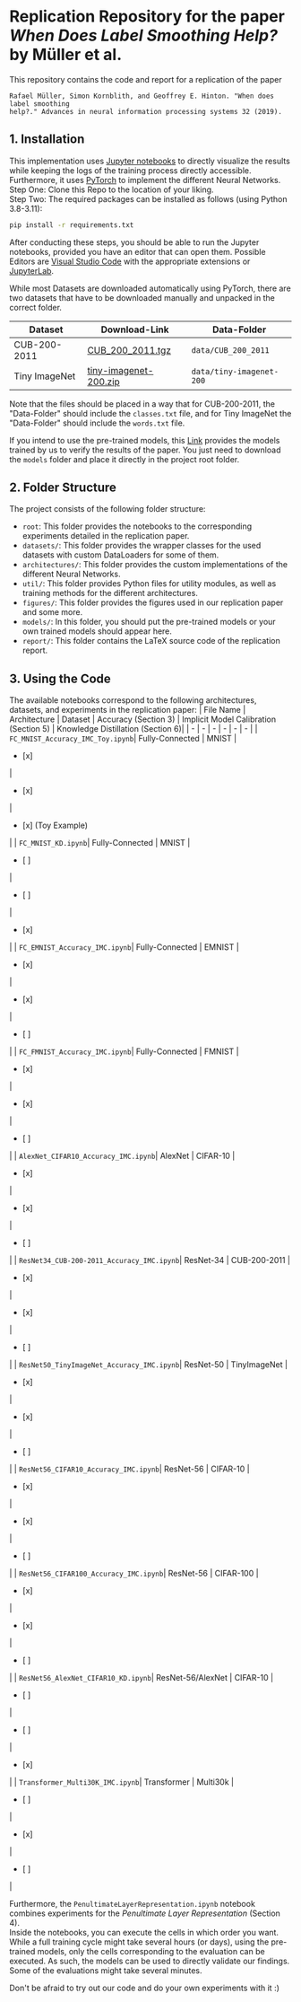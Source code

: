 # Replication Repository for the paper _When Does Label Smoothing Help?_ by Müller et al.

This repository contains the code and report for a replication of the paper

```
Rafael Müller, Simon Kornblith, and Geoffrey E. Hinton. "When does label smoothing
help?." Advances in neural information processing systems 32 (2019).
```

## 1. Installation

This implementation uses [Jupyter notebooks](https://jupyter.org/) to directly visualize the results while keeping the logs of the training process directly accessible.
Furthermore, it uses [PyTorch](https://pytorch.org/) to implement the different Neural Networks.  
Step One: Clone this Repo to the location of your liking.  
Step Two: The required packages can be installed as follows (using Python 3.8-3.11):

```bash
pip install -r requirements.txt
```

After conducting these steps, you should be able to run the Jupyter notebooks, provided you have an editor that can open them.
Possible Editors are [Visual Studio Code](https://code.visualstudio.com/) with the appropriate extensions or [JupyterLab](https://jupyter.org/install).

While most Datasets are downloaded automatically using PyTorch, there are two datasets that have to be downloaded manually and unpacked in the correct folder.

| Dataset       | Download-Link                                                                                      | Data-Folder              |
| ------------- | -------------------------------------------------------------------------------------------------- | ------------------------ |
| CUB-200-2011  | [CUB_200_2011.tgz](https://data.caltech.edu/records/65de6-vp158/files/CUB_200_2011.tgz?download=1) | `data/CUB_200_2011`      |
| Tiny ImageNet | [tiny-imagenet-200.zip](http://cs231n.stanford.edu/tiny-imagenet-200.zip)                          | `data/tiny-imagenet-200` |

Note that the files should be placed in a way that for CUB-200-2011, the "Data-Folder" should include the `classes.txt` file, and for Tiny ImageNet the "Data-Folder" should include the `words.txt` file.

If you intend to use the pre-trained models, this [Link](https://drive.google.com/drive/folders/1PCtHG5sWDRy_rK5fsqFdmA46oZwMVxuB?usp=sharing) provides the models trained by us to verify the results of the paper.
You just need to download the `models` folder and place it directly in the project root folder.

## 2. Folder Structure

The project consists of the following folder structure:

- `root`: This folder provides the notebooks to the corresponding experiments detailed in the replication paper.
- `datasets/`: This folder provides the wrapper classes for the used datasets with custom DataLoaders for some of them.
- `architectures/`: This folder provides the custom implementations of the different Neural Networks.
- `util/`: This folder provides Python files for utility modules, as well as training methods for the different architectures.
- `figures/`: This folder provides the figures used in our replication paper and some more.
- `models/`: In this folder, you should put the pre-trained models or your own trained models should appear here.
- `report/`: This folder contains the LaTeX source code of the replication report.

## 3. Using the Code

The available notebooks correspond to the following architectures, datasets, and experiments in the replication paper:
| File Name | Architecture | Dataset | Accuracy (Section 3) | Implicit Model Calibration (Section 5) | Knowledge Distillation (Section 6)|
| - | - | - | - | - | - |
| `FC_MNIST_Accuracy_IMC_Toy.ipynb`| Fully-Connected | MNIST | <ul><li>[x] </li></ul> | <ul><li>[x] </li></ul> | <ul><li>[x] (Toy Example)</li></ul> |
| `FC_MNIST_KD.ipynb`| Fully-Connected | MNIST | <ul><li>[ ] </li></ul> | <ul><li>[ ] </li></ul> | <ul><li>[x] </li></ul> |
| `FC_EMNIST_Accuracy_IMC.ipynb`| Fully-Connected | EMNIST | <ul><li>[x] </li></ul> | <ul><li>[x] </li></ul> | <ul><li>[ ] </li></ul> |
| `FC_FMNIST_Accuracy_IMC.ipynb`| Fully-Connected | FMNIST | <ul><li>[x] </li></ul> | <ul><li>[x] </li></ul> | <ul><li>[ ] </li></ul> |
| `AlexNet_CIFAR10_Accuracy_IMC.ipynb`| AlexNet | CIFAR-10 | <ul><li>[x] </li></ul> | <ul><li>[x] </li></ul> | <ul><li>[ ] </li></ul> |
| `ResNet34_CUB-200-2011_Accuracy_IMC.ipynb`| ResNet-34 | CUB-200-2011 | <ul><li>[x] </li></ul> | <ul><li>[x] </li></ul> | <ul><li>[ ] </li></ul> |
| `ResNet50_TinyImageNet_Accuracy_IMC.ipynb`| ResNet-50 | TinyImageNet | <ul><li>[x] </li></ul> | <ul><li>[x] </li></ul> | <ul><li>[ ] </li></ul> |
| `ResNet56_CIFAR10_Accuracy_IMC.ipynb`| ResNet-56 | CIFAR-10 | <ul><li>[x] </li></ul> | <ul><li>[x] </li></ul> | <ul><li>[ ] </li></ul> |
| `ResNet56_CIFAR100_Accuracy_IMC.ipynb`| ResNet-56 | CIFAR-100 | <ul><li>[x] </li></ul> | <ul><li>[x] </li></ul> | <ul><li>[ ] </li></ul> |
| `ResNet56_AlexNet_CIFAR10_KD.ipynb`| ResNet-56/AlexNet | CIFAR-10 | <ul><li>[ ] </li></ul> | <ul><li>[ ] </li></ul> | <ul><li>[x] </li></ul> |
| `Transformer_Multi30K_IMC.ipynb`| Transformer | Multi30k | <ul><li>[ ] </li></ul> | <ul><li>[x] </li></ul> | <ul><li>[ ] </li></ul> |

Furthermore, the `PenultimateLayerRepresentation.ipynb` notebook combines experiments for the _Penultimate Layer Representation_ (Section 4).  
Inside the notebooks, you can execute the cells in which order you want.
While a full training cycle might take several hours (or days), using the pre-trained models, only the cells corresponding to the evaluation can be executed.
As such, the models can be used to directly validate our findings. Some of the evaluations might take several minutes.

Don't be afraid to try out our code and do your own experiments with it :)
